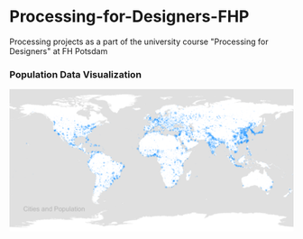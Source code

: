 # Processing-for-Designers-FHP
Processing projects as a part of the university course "Processing for Designers" at FH Potsdam

### Population Data Visualization

<img src="https://github.com/Tee994/Processing-for-Designers-FHP/blob/master/map_cities_population.PNG?raw=true" width="750"/>
